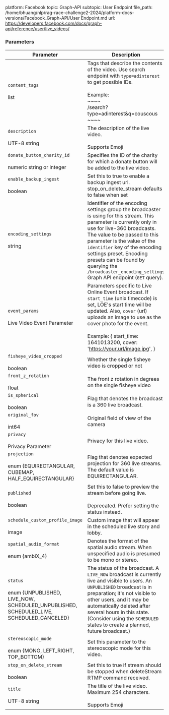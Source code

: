 platform: Facebook
topic: Graph-API
subtopic: User Endpoint
file_path: /home/bhuang/nlp/rag-race-challenge2-2024/platform-docs-versions/Facebook_Graph-API/User Endpoint.md
url: https://developers.facebook.com/docs/graph-api/reference/user/live_videos/


### Parameters

| Parameter | Description |
| --- | --- |
| `content_tags`<br><br>list<numeric string> | Tags that describe the contents of the video. Use search endpoint with `type=adinterest` to get possible IDs.<br><br>                        Example:<br>                        ~~~~<br>                        /search?type=adinterest&q=couscous<br>                        ~~~~ |
| `description`<br><br>UTF-8 string | The description of the live video.<br><br>Supports Emoji |
| `donate_button_charity_id`<br><br>numeric string or integer | Specifies the ID of the charity for which a donate button will be added to the live video. |
| `enable_backup_ingest`<br><br>boolean | Set this to true to enable a backup ingest url. stop\_on\_delete\_stream defaults to false when set |
| `encoding_settings`<br><br>string | Identifier of the encoding settings group the broadcaster is using for this stream. This parameter is currently only in use for live-360 broadcasts. The value to be passed to this parameter is the value of the `identifier` key of the encoding settings preset. Encoding presets can be found by querying the `/broadcaster_encoding_settings` Graph API endpoint (`GET` query). |
| `event_params`<br><br>Live Video Event Parameter | Parameters specific to Live Online Event broadcast. If `start_time` (unix timecode) is set, LOE's start time will be updated. Also, `cover` (url) uploads an image to use as the cover photo for the event.<br><br>Example: { start\_time: 1641013200, cover: 'https://your.url/image.jpg', } |
| `fisheye_video_cropped`<br><br>boolean | Whether the single fisheye video is cropped or not |
| `front_z_rotation`<br><br>float | The front z rotation in degrees on the single fisheye video |
| `is_spherical`<br><br>boolean | Flag that denotes the broadcast is a 360 live broadcast. |
| `original_fov`<br><br>int64 | Original field of view of the camera |
| `privacy`<br><br>Privacy Parameter | Privacy for this live video. |
| `projection`<br><br>enum {EQUIRECTANGULAR, CUBEMAP, HALF\_EQUIRECTANGULAR} | Flag that denotes expected projection for 360 live streams. The default value is EQUIRECTANGULAR. |
| `published`<br><br>boolean | Set this to false to preview the stream before going live.<br><br>                        Deprecated. Prefer setting the status instead. |
| `schedule_custom_profile_image`<br><br>image | Custom image that will appear in the scheduled live story and lobby. |
| `spatial_audio_format`<br><br>enum {ambiX\_4} | Denotes the format of the spatial audio stream. When unspecified audio is presumed to be mono or stereo. |
| `status`<br><br>enum {UNPUBLISHED, LIVE\_NOW, SCHEDULED\_UNPUBLISHED, SCHEDULED\_LIVE, SCHEDULED\_CANCELED} | The status of the broadcast. A `LIVE_NOW` broadcast is currently live and visible to users. An `UNPUBLISHED` broadcast is in preparation; it's not visible to other users, and it may be automatically deleted after several hours in this state. (Consider using the `SCHEDULED` states to create a planned, future broadcast.) |
| `stereoscopic_mode`<br><br>enum {MONO, LEFT\_RIGHT, TOP\_BOTTOM} | Set this parameter to the stereoscopic mode for this video. |
| `stop_on_delete_stream`<br><br>boolean | Set this to true if stream should be stopped when deleteStream RTMP command received. |
| `title`<br><br>UTF-8 string | The title of the live video. Maximum 254 characters.<br><br>Supports Emoji |